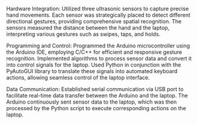 Hardware Integration:
Utilized three ultrasonic sensors to capture precise hand movements. Each sensor was strategically placed to detect different directional gestures, providing comprehensive spatial recognition.
The sensors measured the distance between the hand and the laptop, interpreting various gestures such as swipes, taps, and holds.

Programming and Control:
Programmed the Arduino microcontroller using the Arduino IDE, employing C/C++ for efficient and responsive gesture recognition.
Implemented algorithms to process sensor data and convert it into control signals for the laptop.
Used Python in conjunction with the PyAutoGUI library to translate these signals into automated keyboard actions, allowing seamless control of the laptop interface.

Data Communication:
Established serial communication via USB port to facilitate real-time data transfer between the Arduino and the laptop.
The Arduino continuously sent sensor data to the laptop, which was then processed by the Python script to execute corresponding actions on the laptop.
